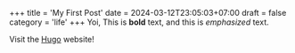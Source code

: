 +++
title = 'My First Post'
date = 2024-03-12T23:05:03+07:00
draft = false
category = 'life'
+++
Yoi, This is **bold** text, and this is *emphasized* text.

Visit the [Hugo](https://gohugo.io) website!
